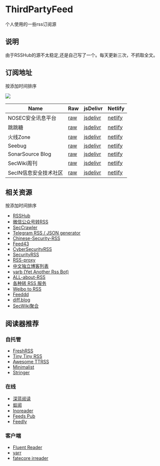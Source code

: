 # ThirdPartyFeed

个人使用的一些rss订阅源

## 说明

由于RSSHub的源不太稳定,还是自己写了一个。每天更新三次，不抓取全文。

## 订阅地址

按添加时间排序

![](https://api.netlify.com/api/v1/badges/061b8651-1b18-4959-a60e-de46942b815b/deploy-status)

Name | Raw | jsDelivr | Netlify
---  | --- | -------- | -------
NOSEC安全讯息平台 | [raw](https://raw.githubusercontent.com/p7e4/ThirdPartyFeed/main/feed/nosec.org.xml) | [jsdelivr](https://cdn.jsdelivr.net/gh/p7e4/ThirdPartyFeed/feed/nosec.org.xml) | [netlify](https://thirdpartyfeed.netlify.app/nosec.org.xml)
跳跳糖 | [raw](https://raw.githubusercontent.com/p7e4/ThirdPartyFeed/main/feed/tttang.com.xml) | [jsdelivr](https://cdn.jsdelivr.net/gh/p7e4/ThirdPartyFeed/feed/tttang.com.xml) | [netlify](https://thirdpartyfeed.netlify.app/tttang.com.xml)
火线Zone | [raw](https://raw.githubusercontent.com/p7e4/ThirdPartyFeed/main/feed/zone.huoxian.cn.xml) | [jsdelivr](https://cdn.jsdelivr.net/gh/p7e4/ThirdPartyFeed/feed/zone.huoxian.cn.xml) | [netlify](https://thirdpartyfeed.netlify.app/zone.huoxian.cn.xml)
Seebug | [raw](https://raw.githubusercontent.com/p7e4/ThirdPartyFeed/main/feed/www.seebug.org.xml) | [jsdelivr](https://cdn.jsdelivr.net/gh/p7e4/ThirdPartyFeed/feed/www.seebug.org.xml) | [netlify](https://thirdpartyfeed.netlify.app/www.seebug.org.xml)
SonarSource Blog | [raw](https://raw.githubusercontent.com/p7e4/ThirdPartyFeed/main/feed/blog.sonarsource.com.xml) | [jsdelivr](https://cdn.jsdelivr.net/gh/p7e4/ThirdPartyFeed/feed/blog.sonarsource.com.xml) | [netlify](https://thirdpartyfeed.netlify.app/blog.sonarsource.com.xml)
SecWiki周刊 | [raw](https://raw.githubusercontent.com/p7e4/ThirdPartyFeed/main/feed/www.sec-wiki.com.xml) | [jsdelivr](https://cdn.jsdelivr.net/gh/p7e4/ThirdPartyFeed/feed/www.sec-wiki.com.xml) | [netlify](https://thirdpartyfeed.netlify.app/www.sec-wiki.com.xml)
SecIN信息安全技术社区 | [raw](https://raw.githubusercontent.com/p7e4/ThirdPartyFeed/main/feed/sec-in.com.xml) | [jsdelivr](https://cdn.jsdelivr.net/gh/p7e4/ThirdPartyFeed/feed/sec-in.com.xml)| [netlify](https://thirdpartyfeed.netlify.app/sec-in.com.xml)



## 相关资源

按添加时间排序

- [RSSHub](https://docs.rsshub.app/)
- [微信公众号转RSS](https://wechat2rss.xlab.app/)
- [SecCrawler](https://github.com/Le0nsec/SecCrawler)
- [Telegram RSS / JSON generator](https://tg.i-c-a.su/)
- [Chinese-Security-RSS](https://github.com/zhengjim/Chinese-Security-RSS)
- [Feed43](https://feed43.com/)
- [CyberSecurityRSS](https://github.com/zer0yu/CyberSecurityRSS)
- [SecurityRSS](https://github.com/r0eXpeR/SecurityRSS)
- [RSS-proxy](https://github.com/damoeb/rss-proxy)
- [中文独立博客列表](https://github.com/timqian/chinese-independent-blogs)
- [yarb (Yet Another Rss Bot)](https://github.com/firmianay/yarb)
- [ALL-about-RSS](https://github.com/aboutrss/ALL-about-RSS)
- [各种转 RSS 服务](https://rss.lilydjwg.me/)
- [Weibo to RSS](https://rssfeed.today/weibo/)
- [Feeddd](https://feeddd.org/)
- [diff.blog](https://diff.blog/)
- [SecWiki聚合](https://www.sec-wiki.com/opml/index)



## 阅读器推荐
### 自托管
- [FreshRSS](https://github.com/FreshRSS/FreshRSS)
- [Tiny Tiny RSS](https://tt-rss.org/)
- [Awesome TTRSS](https://ttrss.henry.wang/zh/)
- [Minimalist](https://github.com/miniflux/v2)
- [Stringer](https://github.com/stringer-rss/stringer)

### 在线
- [深蓝阅读](https://bluereader.org/)
- [蚁阅](https://rss.anyant.com/)
- [Inoreader](https://www.inoreader.com/)
- [Feeds Pub](https://feeds.pub/)
- [Feedly](https://feedly.com/)

### 客户端
- [Fluent Reader](https://github.com/yang991178/fluent-reader)
- [yarr](https://github.com/nkanaev/yarr)
- [fatecore irreader](http://irreader.fatecore.com/)

